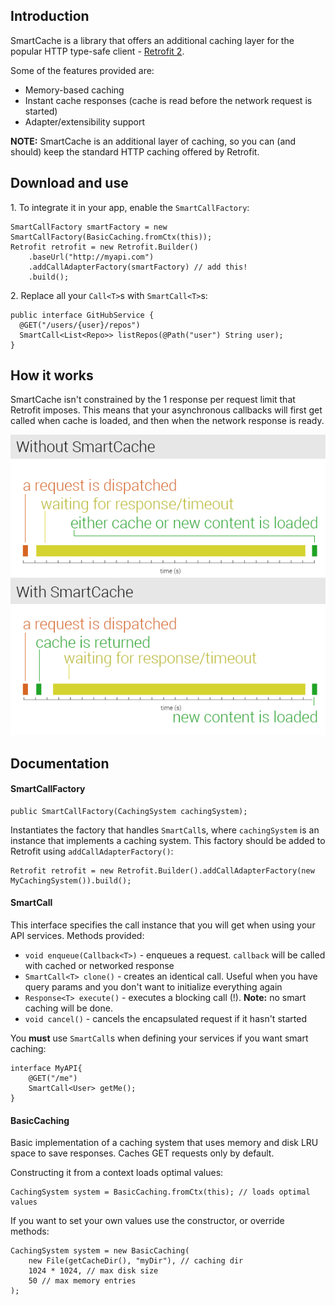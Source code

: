 ## Introduction

SmartCache is a library that offers an additional caching layer for the popular HTTP type-safe client - [Retrofit 2](http://square.github.io/retrofit/).

Some of the features provided are:

* Memory-based caching
* Instant cache responses (cache is read before the network request is started)
* Adapter/extensibility support

<span class="yellow">**NOTE:** SmartCache is an additional layer of caching, so you can (and should) keep the standard HTTP caching offered by Retrofit.</span>

## Download and use
    
1\. To integrate it in your app, enable the `SmartCallFactory`:

    SmartCallFactory smartFactory = new SmartCallFactory(BasicCaching.fromCtx(this));
    Retrofit retrofit = new Retrofit.Builder()
        .baseUrl("http://myapi.com")
        .addCallAdapterFactory(smartFactory) // add this!
        .build();
        
2\. Replace all your `Call<T>`s with `SmartCall<T>`s:

    public interface GitHubService {
      @GET("/users/{user}/repos")
      SmartCall<List<Repo>> listRepos(@Path("user") String user);
    }
    
## How it works

SmartCache isn't constrained by the 1 response per request limit that Retrofit imposes. This means that your asynchronous callbacks will first get called when cache is loaded, and then when the network response is ready.

![SmartCache for Retrofit2](res/how_it_works.png)

## Documentation

#### SmartCallFactory

    public SmartCallFactory(CachingSystem cachingSystem);

Instantiates the factory that handles `SmartCall`s, where `cachingSystem` is an instance that implements a caching system. This factory should be added to Retrofit using `addCallAdapterFactory()`:

    Retrofit retrofit = new Retrofit.Builder().addCallAdapterFactory(new MyCachingSystem()).build();
    
#### SmartCall
    
This interface specifies the call instance that you will get when using your API services.  Methods provided:

* `void enqueue(Callback<T>)` - enqueues a request. `callback` will be called with cached or networked response
* `SmartCall<T> clone()` - creates an identical call. Useful when you have query params and you don't want to initialize everything again
* `Response<T> execute()` - executes a blocking call (!). **Note:** no smart caching will be done.
* `void cancel()` - cancels the encapsulated request if it hasn't started

You **must** use `SmartCall`s when defining your services if you want smart caching:

    interface MyAPI{
        @GET("/me")
        SmartCall<User> getMe();
    }


#### BasicCaching

Basic implementation of a caching system that uses memory and disk LRU space to save responses. Caches GET requests only by default.

Constructing it from a context loads optimal values:

    CachingSystem system = BasicCaching.fromCtx(this); // loads optimal values

If you want to set your own values use the constructor, or override methods:

    CachingSystem system = new BasicCaching(
        new File(getCacheDir(), "myDir"), // caching dir
        1024 * 1024, // max disk size
        50 // max memory entries
    );